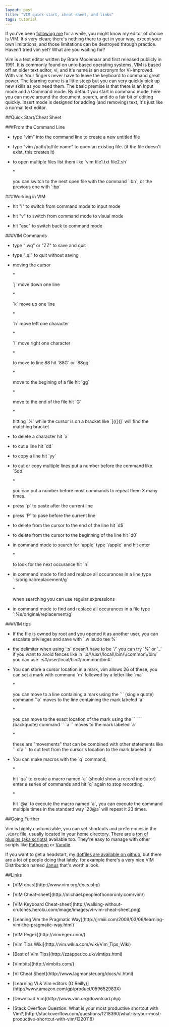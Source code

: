```yaml
---
layout: post
title: "VIM quick-start, cheat-sheet, and links"
tags: tutorial
---
```


If you've been [following me](http://twitter.com/jkirchartz) for a while, you might know my editor of choice is VIM.
It's very clean; there's nothing there to get in your way, except your own limitations, and those limitations can be
destroyed through practice. Haven't tried vim yet? What are you waiting for?

Vim is a text editor written by Bram Moolenaar and first released publicly in 1991. 
It is commonly found on unix-based operating systems. 
VIM is based off an older text editor, vi, and it's name is an acronym for Vi-Improved.
With vim Your fingers never have to leave the keyboard to command great power. The learning curve is a little steep but you can very quickly pick up new skills as you need them. The basic premise is that there is an Input mode
and a Command mode. By default you start in command mode, here you can move around the document, search, and do a fair bit of editing quickly. Insert mode is designed for adding (and removing) text, it's just like a normal text
editor.

##Quick Start/Cheat Sheet

###From the Command Line

* <p>type "vim" into the command line to create a new untitled file</p>
* <p>type "vim /path/to/file.name" to open an existing file. (if the file doesn't exist, this creates it)</p>
* <p>to open multiple files list them like `vim file1.txt file2.sh`</p>
    * <p>you can switch to the next open file with the command `:bn`, or the previous one with `:bp`</p>

###Working in VIM

* <p>hit "i" to switch from command mode to input mode
* <p>hit "v" to switch from command mode to visual mode
* <p>hit "esc" to switch back to command mode

###VIM Commands

* <p>type ":wq" or "ZZ" to save and quit
* <p>type ":q!" to quit without saving
* <p>moving the cursor</p>
    * <p>`j` move down one line</p>
    * <p>`k` move up one line</p>
    * <p>`h` move left one character</p>
    * <p>`l` move right one character</p>
    * <p>to move to line 88 hit `88G` or `88gg`</p>
    * <p>move to the begining of a file hit `gg`</p>
    * <p>move to the end of the file hit `G`</p>
    * <p>hitting `%` while the cursor is on a bracket like `[({})]` will find the matching bracket</p>
* <p>to delete a character hit `x`</p>
* <p>to cut a line hit `dd`</p>
* <p>to copy a line hit `yy`</p>
* <p>to cut or copy multiple lines put a number before the command like `5dd`</p>
    * <p>you can put a number before most commands to repeat them X many times.</p>
* <p>press `p` to paste after the current line</p>
* <p>press `P` to pase before the current line</p>
* <p>to delete from the cursor to the end of the line hit `d$`</p>
* <p>to delete from the cursor to the beginning of the line hit `d0`</p>
* <p>in command mode to search for `apple` type `/apple` and hit enter</p>
    * <p>to look for the next occurance hit `n`</p>
* <p>in command mode to find and replace all occurances in a line type `:s/original/replacement/g`</p>
    * <p>when searching you can use regular expressions</p>
* <p>in command mode to find and replace all occurances in a file type `:%s/original/replacement/g`</p>


###VIM tips

* <p>If the file is owned by root and you opened it as another user, you can escalate privileges and save with `:w !sudo tee %`</p>
* <p>the delimiter when using `:s` doesn't have to be `/` you can try `%` or `_` if you want to avoid fences like in `:s/\/usr\/local\/bin/\/common\/bin/` you can use `:s#/user/local/bin#/common/bin#`</p>
* <p>You can store a cursor location in a mark, vim allows 26 of these, you can set a mark with command `m` followed by a letter like `ma`</p>
    * <p>you can move to a line containing a mark using the `'` (single quote) command `'a` moves to the line containing the mark labeled `a`</p>
    * <p>you can move to the exact location of the mark using the `` ` `` (backquote) command `` `a `` moves to the mark labeled `a`</p>
    * <p>these are "movements" that can be combined with other statements like `` d`a `` to cut text from the cursor's location to the mark labeled `a`</p>
* <p>You can make macros with the `q` command, </p>
    * <p>hit `qa` to create a macro named `a` (should show a record indicator) enter a series of commands and  hit `q` again to stop recording.</p>
    * <p>hit `@a` to execute the macro named `a`, you can execute the command multiple times in the standard way `23@a` will repeat it 23 times.</p>

##Going Further

Vim is highly customizable, you can set shortcuts and preferences in the `.vimrc` file, usually located in your home directory.
There are a [ton of plugins (aka scripts)](http://www.vim.org/scripts/) available too. They're easy to manage with other scripts
like [Pathogen](https://github.com/tpope/vim-pathogen) or [Vundle](https://github.com/gmarik/vundle). 

If you want to get a headstart, my [dotfiles are available on github](https://github.com/jkirchartz/dotfiles), but there are a lot of people 
doing that lately, for example there's a very nice VIM Distribution named [Janus](https://github.com/carlhuda/janus) that's worth a look.

##Links

* <p>[VIM docs](http://www.vim.org/docs.php) 
* <p>[VIM Cheat-sheet](http://michael.peopleofhonoronly.com/vim/)
* <p>[VIM Keyboard Cheat-sheet](http://walking-without-crutches.heroku.com/image/images/vi-vim-cheat-sheet.png)</p>
* <p>[Leaning Vim the Pragmatic Way](http://jrmiii.com/2009/03/06/learning-vim-the-pragmatic-way.html)</p>
* <p>[VIM Regex](http://vimregex.com/)</p>
* <p>[Vim Tips Wiki](http://vim.wikia.com/wiki/Vim_Tips_Wiki)</p>
* <p>[Best of Vim Tips](http://zzapper.co.uk/vimtips.html)</p>
* <p>[Vimbits](http://vimbits.com/)</p>
* <p>[VI Cheat Sheet](http://www.lagmonster.org/docs/vi.html)</p>
* <p>[Learning Vi & Vim editors (O'Reilly)](http://www.amazon.com/gp/product/059652983X)</p>
* <p>[Download Vim](http://www.vim.org/download.php)</p>
* <p>[Stack Overflow Question: What is your most productive shortcut with Vim?](http://stackoverflow.com/questions/1218390/what-is-your-most-productive-shortcut-with-vim/1220118)</p>

